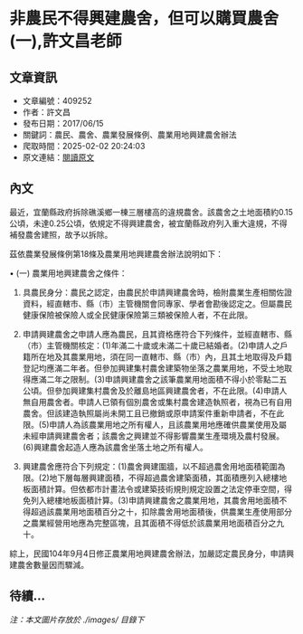 # 非農民不得興建農舍，但可以購買農舍(一),許文昌老師

## 文章資訊
- 文章編號：409252
- 作者：許文昌
- 發布日期：2017/06/15
- 關鍵詞：農民、農舍、農業發展條例、農業用地興建農舍辦法
- 爬取時間：2025-02-02 20:24:03
- 原文連結：[閱讀原文](https://real-estate.get.com.tw/Columns/detail.aspx?no=409252)

## 內文
最近，宜蘭縣政府拆除礁溪鄉一棟三層樓高的違規農舍。該農舍之土地面積約0.15公頃，未達0.25公頃，依規定不得興建農舍，被宜蘭縣政府列入重大違規，不得補發農舍建照，故予以拆除。

茲依農業發展條例第18條及農業用地興建農舍辦法說明如下：

• (一) 農業用地興建農舍之條件：

1. 具農民身分：農民之認定，由農民於申請興建農舍時，檢附農業生產相關佐證資料，經直轄市、縣（市）主管機關會同專家、學者會勘後認定之。但屬農民健康保險被保險人或全民健康保險第三類被保險人者，不在此限。

2. 申請興建農舍之申請人應為農民，且其資格應符合下列條件，並經直轄市、縣（市）主管機關核定：(1)年滿二十歲或未滿二十歲已結婚者。(2)申請人之戶籍所在地及其農業用地，須在同一直轄市、縣（市）內，且其土地取得及戶籍登記均應滿二年者。但參加興建集村農舍建築物坐落之農業用地，不受土地取得應滿二年之限制。(3)申請興建農舍之該筆農業用地面積不得小於零點二五公頃。但參加興建集村農舍及於離島地區興建農舍者，不在此限。(4)申請人無自用農舍者。申請人已領有個別農舍或集村農舍建造執照者，視為已有自用農舍。但該建造執照屬尚未開工且已撤銷或原申請案件重新申請者，不在此限。(5)申請人為該農業用地之所有權人，且該農業用地應確供農業使用及屬未經申請興建農舍者；該農舍之興建並不得影響農業生產環境及農村發展。(6)興建農舍起造人應為該農舍坐落土地之所有權人。

3. 興建農舍應符合下列規定：(1)農舍興建圍牆，以不超過農舍用地面積範圍為限。(2)地下層每層興建面積，不得超過農舍建築面積，其面積應列入總樓地板面積計算。但依都市計畫法令或建築技術規則規定設置之法定停車空間，得免列入總樓地板面積計算。(3)申請興建農舍之農業用地，其農舍用地面積不得超過該農業用地面積百分之十，扣除農舍用地面積後，供農業生產使用部分之農業經營用地應為完整區塊，且其面積不得低於該農業用地面積百分之九十。

綜上，民國104年9月4日修正農業用地興建農舍辦法，加嚴認定農民身分，申請興建農舍數量因而驟減。

待續...
---
*注：本文圖片存放於 ./images/ 目錄下*
